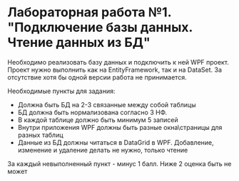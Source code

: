 # Лабораторная работа №1. "Подключение базы данных. Чтение данных из БД"
Необходимо реализовать базу данных и подключить к ней WPF проект. Проект нужно выполнить как на EntityFramework, так и на DataSet. За отсутствие хотя бы одной версии работа не принимается.

Необходимые пункты для задания:
* Должна быть БД на 2-3 связанные между собой таблицы
* БД должна быть нормализована согласно 3 НФ. 
* В каждой таблице должно быть минимум 5 записей
* Внутри приложения WPF должны быть разные окна\страницы для разных таблиц
* Данные из БД должны читаться в DataGrid в WPF. Добавление, изменение и удаление делать не нужно, только чтение

За каждый невыполненный пункт - минус 1 балл. Ниже 2 оценка быть не может
